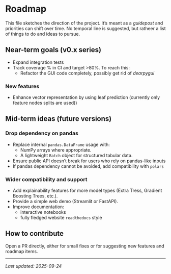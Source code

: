 # Roadmap

This file sketches the direction of the project. It’s meant as a _guidepost_ and priorities can shift over time.
No temporal line is suggested, but ratheer a list of things to do and ideas to pursue.

## Near-term goals (v0.x series)

- Expand integration tests
- Track coverage % in CI and target >80%. To reach this:
    - Refactor the GUI code completely, possibly get rid of _dearpygui_

### New features

- Enhance vector representation by using leaf prediction (currently only feature nodes splits are used))


## Mid-term ideas (future versions)

### Drop dependency on pandas
- Replace internal `pandas.DataFrame` usage with:
  - NumPy arrays where appropriate.
  - A lightweight `Batch` object for structured tabular data.
- Ensure public API doesn’t break for users who rely on pandas-like inputs
- If pandas dependency cannot be avoided, add compatibility with `polars`


### Wider compatibility and support
- Add explainability features for more model types (Extra Tress, Gradient Boosting Trees, etc.).
- Provide a simple web demo (Streamlit or FastAPI).
- Improve documentation:
    - interactive notebooks
    - fully fledged website `readthedocs` style


## How to contribute

Open a PR directly, either for small fixes or for suggesting new features and roadmap items.

---
_Last updated: 2025-09-24_
